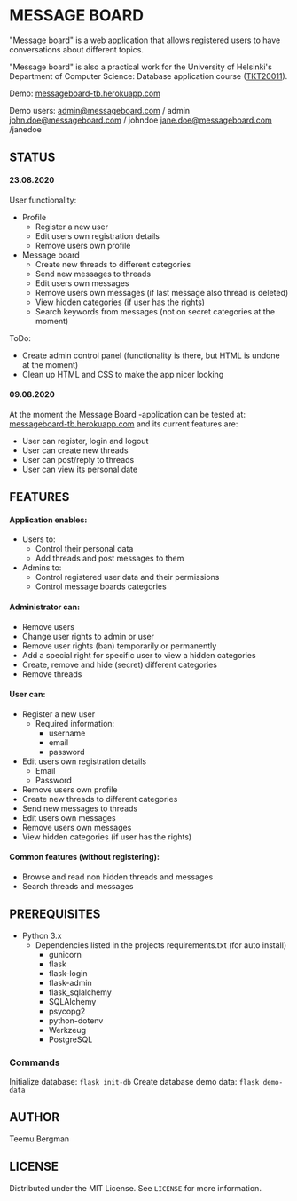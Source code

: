 # MESSAGE BOARD
"Message board" is a web application that allows registered users to have conversations about different topics.

"Message board" is also a practical work for the University of Helsinki's Department of Computer Science: Database application course ([TKT20011](https://hy-tsoha.github.io/materiaali/index)).

Demo: [messageboard-tb.herokuapp.com](messageboard-tb.herokuapp.com)

Demo users:
admin@messageboard.com / admin
john.doe@messageboard.com / johndoe
jane.doe@messageboard.com /janedoe

## STATUS

#### 23.08.2020
User functionality:
* Profile
    * Register a new user
    * Edit users own registration details
    * Remove users own profile
* Message board
    * Create new threads to different categories
    * Send new messages to threads
    * Edit users own messages
    * Remove users own messages (if last message also thread is deleted)
    * View hidden categories (if user has the rights)
    * Search keywords from messages (not on secret categories at the moment)

ToDo:
- Create admin control panel (functionality is there, but HTML is undone at the moment)
- Clean up HTML and CSS to make the app nicer looking


#### 09.08.2020
At the moment the Message Board -application can be tested at: [messageboard-tb.herokuapp.com](messageboard-tb.herokuapp.com) and its current features are:
- User can register, login and logout
- User can create new threads
- User can post/reply to threads
- User can view its personal date

## FEATURES

#### Application enables:
* Users to:
    * Control their personal data
    * Add threads and post messages to them
* Admins to:
    * Control registered user data and their permissions
    * Control message boards categories

#### Administrator can:
* Remove users
* Change user rights to admin or user
* Remove user rights (ban) temporarily or permanently
* Add a special right for specific user to view a hidden categories
* Create, remove and hide (secret) different categories
* Remove threads

#### User can:
* Register a new user
    * Required information:
        * username
        * email
        * password
* Edit users own registration details
    * Email
    * Password
* Remove users own profile
* Create new threads to different categories
* Send new messages to threads
* Edit users own messages
* Remove users own messages
* View hidden categories (if user has the rights)

#### Common features (without registering):
* Browse and read non hidden threads and messages
* Search threads and messages

## PREREQUISITES
* Python 3.x
    * Dependencies listed in the projects requirements.txt (for auto install)
        * gunicorn
        * flask
        * flask-login
        * flask-admin
        * flask_sqlalchemy
        * SQLAlchemy
        * psycopg2
        * python-dotenv
        * Werkzeug
        * PostgreSQL
        
### Commands
Initialize database: `flask init-db`
Create database demo data: `flask demo-data`


## AUTHOR
Teemu Bergman

## LICENSE
Distributed under the MIT License. See `LICENSE` for more information.
